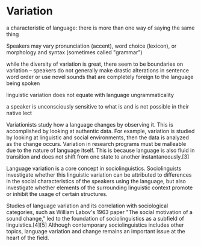 # Variation

a characteristic of language: there is more than one way of saying the same thing

Speakers may vary pronunciation (accent), word choice (lexicon), or morphology and syntax (sometimes called "grammar")

while the diversity of variation is great, there seem to be boundaries on variation – speakers do not generally make drastic alterations in sentence word order or use novel sounds that are completely foreign to the language being spoken

linguistic variation does not equate with language ungrammaticality

a speaker is unconsciously sensitive to what is and is not possible in their native lect

Variationists study how a language changes by observing it. This is accomplished by looking at authentic data. For example, variation is studied by looking at linguistic and social environments, then the data is analyzed as the change occurs. Variation in research programs must be malleable due to the nature of language itself. This is because language is also fluid in transition and does not shift from one state to another instantaneously.[3]

Language variation is a core concept in sociolinguistics. Sociolinguists investigate whether this linguistic variation can be attributed to differences in the social characteristics of the speakers using the language, but also investigate whether elements of the surrounding linguistic context promote or inhibit the usage of certain structures.

Studies of language variation and its correlation with sociological categories, such as William Labov's 1963 paper "The social motivation of a sound change," led to the foundation of sociolinguistics as a subfield of linguistics.[4][5] Although contemporary sociolinguistics includes other topics, language variation and change remains an important issue at the heart of the field.